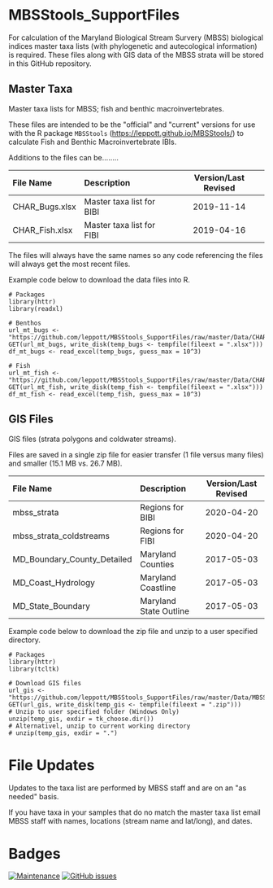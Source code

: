 # MBSStools_SupportFiles
For calculation of the Maryland Biological Stream Survery (MBSS) biological indices master taxa lists (with phylogenetic and autecological information) is required.  These files along with GIS data of the MBSS strata will be stored in this GitHub repository.

## Master Taxa
Master taxa lists for MBSS; fish and benthic macroinvertebrates.

These files are intended to be the "official" and "current" versions for use with the R package `MBSStools` (https://leppott.github.io/MBSStools/) to calculate Fish and Benthic Macroinvertebrate IBIs.

Additions to the files can be........


|File Name      |Description              | Version/Last Revised|
|:--------------|:------------------------|:-------------------:|
|CHAR_Bugs.xlsx |Master taxa list for BIBI|2019-11-14           |
|CHAR_Fish.xlsx |Master taxa list for FIBI|2019-04-16           |


The files will always have the same names so any code referencing the files will always get the most recent files.

Example code below to download the data files into R.

```
# Packages
library(httr)
library(readxl)

# Benthos
url_mt_bugs <- "https://github.com/leppott/MBSStools_SupportFiles/raw/master/Data/CHAR_Bugs.xlsx"
GET(url_mt_bugs, write_disk(temp_bugs <- tempfile(fileext = ".xlsx")))
df_mt_bugs <- read_excel(temp_bugs, guess_max = 10^3)

# Fish
url_mt_fish <- "https://github.com/leppott/MBSStools_SupportFiles/raw/master/Data/CHAR_Fish.xlsx"
GET(url_mt_fish, write_disk(temp_fish <- tempfile(fileext = ".xlsx")))
df_mt_fish <- read_excel(temp_fish, guess_max = 10^3)
```
## GIS Files
GIS files (strata polygons and coldwater streams).

Files are saved in a single zip file for easier transfer (1 file versus many files) and smaller (15.1 MB vs. 26.7 MB).


|File Name                  |Description           | Version/Last Revised|
|:--------------------------|:---------------------|:-------------------:|
|mbss_strata                |Regions for BIBI      |2020-04-20           |
|mbss_strata_coldstreams    |Regions for FIBI      |2020-04-20           |
|MD_Boundary_County_Detailed|Maryland Counties     |2017-05-03           |
|MD_Coast_Hydrology         |Maryland Coastline    |2017-05-03           |
|MD_State_Boundary          |Maryland State Outline|2017-05-03           |
    
Example code below to download the zip file and unzip to a user specified directory.

```
# Packages
library(httr)
library(tcltk)

# Download GIS files
url_gis <- "https://github.com/leppott/MBSStools_SupportFiles/raw/master/Data/MBSS_GIS.zip"
GET(url_gis, write_disk(temp_gis <- tempfile(fileext = ".zip")))
# Unzip to user specified folder (Windows Only)
unzip(temp_gis, exdir = tk_choose.dir())
# Alternativel, unzip to current working directory
# unzip(temp_gis, exdir = ".")
```

# File Updates
Updates to the taxa list are performed by MBSS staff and are on an "as needed" basis.

If you have taxa in your samples that do no match the master taxa list email MBSS staff with names, locations (stream name and lat/long), and dates.

# Badges
[![Maintenance](https://img.shields.io/badge/Maintained%3F-yes-green.svg)](https://GitHub.com/leppott/MBSS_MasterTaxa/graphs/commit-activity)
[![GitHub issues](https://img.shields.io/github/issues/leppott/MBSS_MasterTaxa.svg)](https://GitHub.com/leppott/MBSS_MasterTaxa/issues/)
